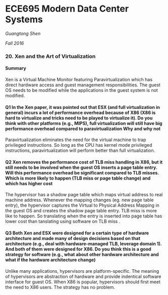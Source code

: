 # ECE695 Modern Data Center Systems

*Guangtong Shen*

*Fall 2016*

### 20. Xen and the Art of Virtualization

#### Summary

Xen is a Virtual Machine Monitor featuring Paravirtualization which has direct hardware access and guest management responsibilities. The guest OS needs to be modified while the applications in the guest system is not modified.

#### Q1 In the Xen paper, it was pointed out that ESX (and full virtualization in general) incurs a lot of performance overhead because of X86 (X86 is hard to virtualize and tricks need to be played to virtualize it). Do you think with other platforms (e.g., MIPS), full virtualization will still have big performance overhead compared to paravirtualization Why and why not

Paravirtualization eliminates the need for the virtual machine to trap privileged instructions.
So long as the CPU has kernel mode privileged instructions, paravirtualization will perform better than full virtualization.

#### Q2 Xen removes the performance cost of TLB miss handling in X86, but it still needs to be involved when the guest OS inserts a page table entry. Will this performance overhead be significant compared to TLB misses. Which is more likely to happen (TLB miss or page table change) and which has higher cost

The hypervisor has a shadow page table which maps virtual address to real machine address. Whenever the mapping changes (eg. new page table entry), the hypervisor captures the Virtual to Physical Address Mapping in the guest OS and creates the shadow page table entry. 
TLB miss is more like to happen. So translating when the entry is inserted into page table has lower cost than tanslating using software on TLB miss .

#### Q3 Both Xen and ESX were designed for a certain type of hardware architecture and made many of design decisions based on that architecture (e.g., deal with hardware-managed TLB, leverage domain 1). And both of them were designed for X86. Do you think this is a good strategy for software (e.g., what about other hardware architecture and what if the hardware architecture change)

Unlike many applications, hypervisors are platform-specific. The meaning of hypervisors are abstraction of hardware and provide indentical software interface for guest OS. When X86 is popular, hypervisors should first meet the need to X86 users. The strategy has no problem.

